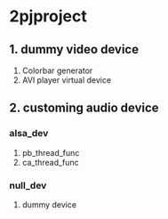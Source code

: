 # 2pjproject

## 1. dummy video device
1. Colorbar generator  
2. AVI player virtual device  


## 2. customing audio device

### alsa_dev
1. pb_thread_func  
2. ca_thread_func  

### null_dev
1. dummy device  
